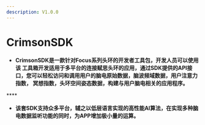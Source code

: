 ```yaml
---
description: V1.0.0
---
```


# CrimsonSDK

* **CrimsonSDK是⼀款针对Focus系列头环的开发者⼯具包，开发⼈员可以使⽤该 ⼯具箱开发适⽤于多平台的连接赋思头环的应⽤，通过SDK提供的API接⼝，您可以轻松访问和调⽤⽤户的脑电原始数据，脑波频域数据，⽤户注意⼒指数， 冥想指数，头环空间姿态数据，构建与⽤户脑电相关的应⽤程序。**

\*\*\*\*

* **该套SDK⽀持众多平台，辅之以低层语⾔实现的⾼性能AI算法，在实现多种脑电数据监听功能的同时，为APP增加极⼩量的运算。**

